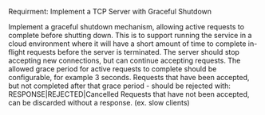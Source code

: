 

Requirment:
Implement a TCP Server with Graceful Shutdown


Implement a graceful shutdown mechanism, allowing active requests to complete before shutting down.
This is to support running the service in a cloud environment where it will have a short amount of time to complete in-flight requests before the server is terminated.
The server should stop accepting new connections, but can continue accepting requests.
The allowed grace period for active requests to complete should be configurable, for example 3 seconds.
Requests that have been accepted, but not completed after that grace period - should be rejected with: RESPONSE|REJECTED|Cancelled
Requests that have not been accepted, can be discarded without a response. (ex. slow clients)